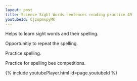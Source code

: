 ```yaml
---
layout: post
title: Science Sight Words sentences reading practice 49
youtubeId: CjzopmxpyMk
---
```

 
 
Helps to learn sight words and their spelling.

Opportunitiy to repeat the spelling. 

Practice spelling. 
 
Practice for spelling bee competitions. 
 
{% include youtubePlayer.html id=page.youtubeId %}
 
 
